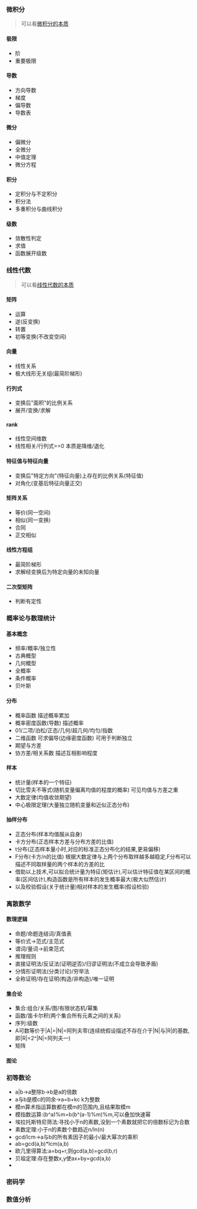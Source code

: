 ### 微积分

> 可以看[微积分的本质](https://space.bilibili.com/88461692)

#### 极限

- 阶
- 重要极限

#### 导数

- 方向导数
- 梯度
- 偏导数
- 导数表

#### 微分

- 偏微分
- 全微分
- 中值定理
- 微分方程

#### 积分

- 定积分与不定积分
- 积分法
- 多重积分与曲线积分

#### 级数

- 敛散性判定
- 求值
- 函数展开级数

### 线性代数

> 可以看[线性代数的本质](https://space.bilibili.com/88461692)

#### 矩阵

- 运算
- 逆(反变换)
- 转置
- 初等变换(不改变空间)

#### 向量

- 线性关系
- 极大线形无关组(最简阶梯形)

#### 行列式

- 变换后"面积"的比例关系
- 展开/变换/求解

#### rank

- 线性空间维数
- 线性相关/行列式==0 本质是降维/退化

#### 特征值与特征向量

- 变换后"特定方向"(特征向量)上存在的比例关系(特征值)
- 对角化(变基后特征向量正交)

#### 矩阵关系

- 等价(同一空间)
- 相似(同一变换)
- 合同
- 正交相似

#### 线性方程组

- 最简阶梯形
- 求解经变换后为特定向量的未知向量

#### 二次型矩阵

- 判断有定性

### 概率论与数理统计

#### 基本概念

- 频率/概率/独立性
- 古典概型
- 几何概型
- 全概率
- 条件概率
- 贝叶斯

#### 分布

- 概率函数 描述概率累加
- 概率密度函数(导数) 描述概率
- 01/二项/泊松/正态/几何/超几何/均匀/指数
- 二维函数 可求偏导(边缘密度函数) 可用于判断独立
- 期望与方差
- 协方差/相关系数 描述互相影响程度

#### 样本

- 统计量(样本的一个特征)
- 切比雪夫不等式(随机变量偏离均值的程度的概率) 可见均值与方差之重
- 大数定律(均值收敛期望)
- 中心极限定理(大量独立随机变量和近似正态分布)

#### 抽样分布

- 正态分布(样本均值服从自身)
- 卡方分布(正态样本方差与分布方差的比值)
- t分布(正态样本量小时,对应的标准正态分布化的结果,更易偏移)
- F分布(卡方/n的比值) 根据大数定律与上两个分布取样越多越稳定,F分布可以描述不同取样量的两个样本的方差的比
- 借助以上技术,可以拟合统计量为特征(矩估计),可以估计特征值在某区间的概率(区间估计),构造函数是所有样本的发生概率最大(极大似然估计)
- 以及校验假设(关于统计量)相对样本的发生概率(假设检验)

### 离散数学

#### 数理逻辑

- 命题/命题连结词/真值表
- 等价式->范式/主范式
- 谓词/量词->前束范式
- 推理规则
- 直接证明法/反证法(证明逆否)/归谬证明法(不成立会导致矛盾)
- 分情形证明法(分类讨论)/穷举法
- 全称证明/存在证明(构造/非构造)/唯一证明

#### 集合论

- 集合:组合/关系/图/有限状态机/幂集
- 函数/笛卡尔积(两个集合所有元素之间的关系)
- 序列:级数
- A可数等价于|A|=|N|=阿列夫零(连续统假设描述不存在介于|N|与|R|的基数,即|R|=2^|N|=阿列夫一)
- 矩阵

#### 图论

### 初等数论

- a|b->a整除b->b是a的倍数
- a与b是模c的同余->a=b+kc k为整数
- 模m算术指运算数都在模m的范围内,且结果取模m
- 模指数运算:(b^a)%m=b(b^(a-1)%m)%m,可以叠加快速幂
- 埃拉托斯特尼筛法:寻找小于n的素数,没到一个素数就把它的倍数标记为合数
- 素数定理:小于n的素数个数趋近n/ln(n)
- gcd/lcm->a与b的所有素因子的最小/最大幂次的乘积
- ab=gcd(a,b)*lcm(a,b)
- 欧几里得算法:a=bq+r,则gcd(a,b)=gcd(b,r)
- 贝祖定理:存在整数x,y使ax+by=gcd(a,b)
- 


### 密码学


### 数值分析
